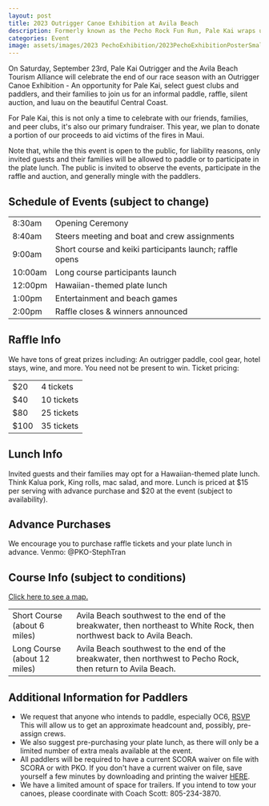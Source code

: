 ```yaml
---
layout: post
title: 2023 Outrigger Canoe Exhibition at Avila Beach
description: Formerly known as the Pecho Rock Fun Run, Pale Kai wraps up the race season with a paddle-out, raffle, silent auction, and luau. A shoutout to our many sponsors. Click here for more.
categories: Event
image: assets/images/2023 PechoExhibition/2023PechoExhibitionPosterSmall.png
---
```

 
<!--
<iframe width="100%" height="624" src="https://www.youtube.com/embed/RZgSrb9B2Ec?autoplay=1&mute=1&playlist=RZgSrb9B2Ec&loop=1" title="2022 Pale Kai Pecho Funday" frameborder="0" allow="accelerometer; clipboard-write; encrypted-media; gyroscope; picture-in-picture" allowfullscreen></iframe> 
-->

On Saturday, September 23rd, Pale Kai Outrigger and the Avila Beach Tourism Alliance will celebrate the end of our race season
with an Outrigger Canoe Exhibition - An
opportunity for Pale Kai, select guest clubs and paddlers, and their families to join us for an informal paddle, raffle, silent auction, and
luau on the beautiful Central Coast.
<p>
For Pale Kai, this is not only a time to celebrate with our friends, families, and peer clubs, it's also our primary fundraiser.
This year, we plan to donate a portion of our proceeds to aid victims of the fires in Maui.
<P>
Note that, while the this event is open to the public, for liability reasons, only invited guests and their families will be allowed to paddle or to participate
in the plate lunch. The public is invited to observe the events, participate in the raffle and auction, and generally mingle with the paddlers.
<p>

<h2>Schedule of Events (subject to change)</h2>

<table>
    <tr><td>8:30am</td><td>Opening Ceremony</td></tr>
    <tr><td>8:40am</td><td>Steers meeting and boat and crew assignments</td></tr>
    <tr><td>9:00am</td><td>Short course and keiki participants launch; raffle opens</td></tr>
    <tr><td>10:00am</td><td>Long course participants launch</td></tr>
    <tr><td>12:00pm</td><td>Hawaiian-themed plate lunch</td></tr>
    <tr><td>1:00pm</td><td>Entertainment and beach games</td></tr>
    <tr><td>2:00pm</td><td>Raffle closes & winners announced</td></tr>
</table>
    
<h2>Raffle Info</h2>

We have tons of great prizes including: An outrigger paddle, cool gear, hotel stays, wine, and more. You need not be present to win.
Ticket pricing:
<p>
<table>
    <tr><td>$20</td><td>4 tickets</td></tr>
    <tr><td>$40</td><td>10 tickets</td></tr>
    <tr><td>$80</td><td>25 tickets</td></tr>
    <tr><td>$100</td><td>35 tickets</td></tr>
</table>

<h2>Lunch Info</h2>

Invited guests and their families may opt for a Hawaiian-themed plate lunch. Think Kalua pork, King rolls, mac salad, and more. Lunch
is priced at $15 per serving with advance purchase and $20 at the event (subject to availability).
<p>

<h2>Advance Purchases</h2>
We encourage you to purchase raffle tickets and your plate lunch in advance. Venmo: @PKO-StephTran
<p>

<h2>Course Info (subject to conditions)</h2>
<a href="/assets/images/2023 PechoExhibition/pechoCourse.png" target="_blank">Click here to see a map.</a>
<p>
<table>
<tr><td>Short Course (about 6 miles)</td>
    <td>Avila Beach southwest to the end of the breakwater, then northeast to White Rock, then northwest back to Avila Beach.</td></tr>
<tr><td>Long Course (about 12 miles)</td>
    <td>Avila Beach southwest to the end of the breakwater, then northwest to Pecho Rock, then return to Avila Beach.</td></tr>
</table>
<p>
<h2>Additional Information for Paddlers</h2>
<ul>
    <li>
We request that anyone who intends to paddle, especially OC6, <a href="https://forms.gle/BHFC5sqZcf2nMhag9" target="_blank" class="button special">RSVP</a> This will allow us to get an approximate headcount and, possibly, pre-assign crews.
    </li>
    <li>
We also suggest pre-purchasing your plate lunch, as there will only be a limited number of extra meals available at the event.
    </li>
    <li>
All paddlers will be required to have a current SCORA waiver on file with SCORA or with PKO. If you don't have a current waiver
on file, save yourself a few minutes by downloading and printing the waiver <a href="/assets/images/2023 PechoExhibition/2023-SCORA-Liability-Waiver.pdf" target="_blank">HERE</a>.
    </li>
    <li>
        We have a limited amount of space for trailers. If you intend to tow your canoes, please coordinate with Coach Scott: 805-234-3870.
    </li>
</ul>

<!--
We especially want to thank our sponsors and donors who so generously donated to our raffle and silent auction:

<div class="table-wrapper">
    <table>
        <tbody>
            <tr>
                <td>
                    <ul>
                        <li>Alan Hancock College Winery</li>
                        <li>Aloha Designs</li>
                        <li>Ancient Peaks Winery</li>
                        <li>Atascadero 76</li>
                        <li>Avila Valley Barn</li>
                        <li>Beerwood</li>
                        <li>Blue Moon Over Avila</li>
                        <li>BooBoo Records</li>
                        <li>Cal Poly Golf</li>
                        <li>Central Coast Surfboards</li>
                        <li>Chalk Mountain Golf Course</li>
                        <li>Chamisal Vineyards</li>
                        <li>Christa Lowry Real Estate</li>
                            <li>Circle B Vineyard & Cellars</li>
                        <li>Colleen Gnos</li>
                        <li>Custom House</li>
                        <li>Earthscapes</li>
                        <li>Filipponi Winery</li>
                        <li>Flying Flags Avila Beach</li>
                        <li>Gander Publishing</li>
                        <li>Just Looking Gallery</li>
                        <li>Kelsey See Canyon Vineyards</li>
                        <li>Lido Restaurant & Lounge</li>
                        <li>Liquid Gravity</li>
                        <li>M4 Distributors</li>
                    </ul>
                </td>
                <td>
                    <ul>
                        <li>Marisol at the Cliffs</li>
                        <li>Mersea&#8217;s</li>
                            <li>Miner&#8217;s ACE Hardware</li>
                            <li>Moondoggies Beach Club</li>
                        <li>Ojai Olive Oil Company</li>
                            <li>Optometric Care Associates</li>
                        <li>Penman Springs Vineyard</li>
                        <li>Quickblade</li>
                        <li>Quiksilver/DC</li>
                        <li>Reimer&#8217;s Candy/Ice Cream</li>
                        <li>Riata Ranch</li>
                        <li>River Oaks Hot Springs Spa</li>
                        <li>Rod & Hammer&#8217;s SLO Stills</li>
                        <li>Sinor-LaVallee Wines </li>
                        <li>SLO Cider</li>
                        <li>SLO Roasted Coffee</li>
                        <li>Steinbeck Vineyards & Winery</li>
                        <li>Sub Sea Tours </li>
                        <li>Talley Farms Fresh Harvest</li>
                        <li>Talley Vineyards</li>
                            <li>The Mountain Air</li>
                        <li>The Pad</li>
                        <li>TopCat Studio - Tracy Lukehart</li>
                        <li>Turley Vineyard</li>
                        <li>Z Lil Shop of Hair</li>
                    </ul>
                </td>
            </tr>
        </tbody>
    </table>
</div>

<span class="image main"><a href="https://photos.app.goo.gl/jrjycPUWrx63oVmD6" target="_blank"><img src="/assets/images/2022 Pecho Fun Day/2022 PechoCollage.jpg" alt="" /></a></span>

Click on the collage to see additional photos from the event.

-->